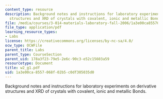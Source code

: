 ```yaml
---
content_type: resource
description: Background notes and instructions for laboratory experiments on derivative
  structures and XRD of crystals with covalent, ionic and metallic Bonds.
file: /media/courses/3-014-materials-laboratory-fall-2006/1a3e00ca8557068f02b5c0df305035d0_w2_g1.pdf
file_type: application/pdf
learning_resource_types:
- Labs
license: https://creativecommons.org/licenses/by-nc-sa/4.0/
ocw_type: OCWFile
parent_title: Labs
parent_type: CourseSection
parent_uid: 178a3f23-79e5-2e6c-90c3-e52c15603a59
resourcetype: Document
title: w2_g1.pdf
uid: 1a3e00ca-8557-068f-02b5-c0df305035d0
---
```

Background notes and instructions for laboratory experiments on derivative structures and XRD of crystals with covalent, ionic and metallic Bonds.